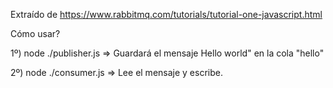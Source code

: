 Extraído de https://www.rabbitmq.com/tutorials/tutorial-one-javascript.html

Cómo usar?

1º) node ./publisher.js => Guardará el mensaje Hello world" en la cola "hello"

2º) node ./consumer.js => Lee el mensaje y escribe.
